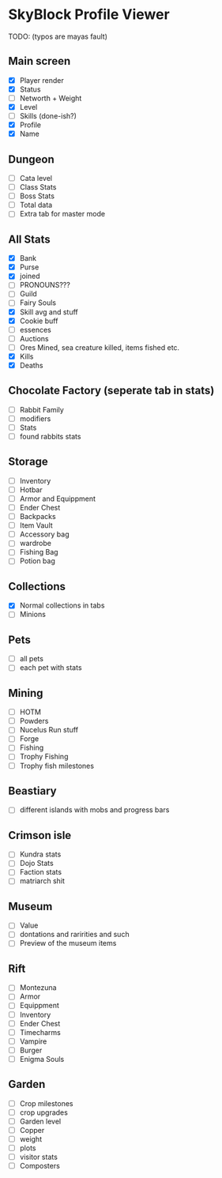 # SkyBlock Profile Viewer

TODO: (typos are mayas fault)

## Main screen

- [x] Player render
- [x] Status
- [ ] Networth + Weight
- [x] Level
- [ ] Skills (done-ish?)
- [x] Profile
- [x] Name

## Dungeon

- [ ] Cata level
- [ ] Class Stats
- [ ] Boss Stats
- [ ] Total data
- [ ] Extra tab for master mode

## All Stats

- [x] Bank
- [x] Purse
- [x] joined
- [ ] PRONOUNS???
- [ ] Guild
- [ ] Fairy Souls
- [x] Skill avg and stuff
- [x] Cookie buff
- [ ] essences
- [ ] Auctions
- [ ] Ores Mined, sea creature killed, items fished etc.
- [x] Kills
- [x] Deaths

## Chocolate Factory (seperate tab in stats)

- [ ] Rabbit Family
- [ ] modifiers
- [ ] Stats
- [ ] found rabbits stats

## Storage

- [ ] Inventory
- [ ] Hotbar
- [ ] Armor and Equippment
- [ ] Ender Chest
- [ ] Backpacks
- [ ] Item Vault
- [ ] Accessory bag
- [ ] wardrobe
- [ ] Fishing Bag
- [ ] Potion bag

## Collections

- [x] Normal collections in tabs
- [ ] Minions

## Pets

- [ ] all pets
- [ ] each pet with stats

## Mining

- [ ] HOTM
- [ ] Powders
- [ ] Nucelus Run stuff
- [ ] Forge
- [ ] Fishing
- [ ] Trophy Fishing
- [ ] Trophy fish milestones

## Beastiary

- [ ] different islands with mobs and progress bars

## Crimson isle

- [ ] Kundra stats
- [ ] Dojo Stats
- [ ] Faction stats
- [ ] matriarch shit

## Museum

- [ ] Value
- [ ] dontations and raririties and such
- [ ] Preview of the museum items

## Rift

- [ ] Montezuna
- [ ] Armor
- [ ] Equippment
- [ ] Inventory
- [ ] Ender Chest
- [ ] Timecharms
- [ ] Vampire
- [ ] Burger
- [ ] Enigma Souls

## Garden

- [ ] Crop milestones
- [ ] crop upgrades
- [ ] Garden level
- [ ] Copper
- [ ] weight
- [ ] plots
- [ ] visitor stats
- [ ] Composters
